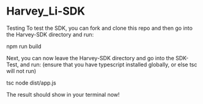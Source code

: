 # Harvey_Li-SDK



Testing
To test the SDK, you can fork and clone this repo and then go into the Harvey-SDK directory and run:

npm run build

Next, you can now leave the Harvey-SDK directory and go into the SDK-Test, and run: (ensure that you have typescript installed globally, or else tsc will not run)

tsc
node dist/app.js

The result should show in your terminal now!